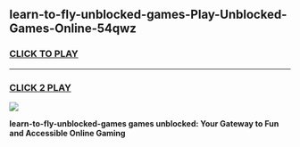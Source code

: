 
## learn-to-fly-unblocked-games-Play-Unblocked-Games-Online-54qwz
<h3>
<a href="https://premium76.site?title=learn-to-fly-unblocked-games&ref=25A">CLICK TO PLAY</a></h3>
<hr>

<h3>
<a href="https://premium76.site?title=learn-to-fly-unblocked-games&ref=25A">CLICK 2 PLAY</a>
  
</h3>

<a href="https://premium76.site?title=learn-to-fly-unblocked-games&ref=25A"><img src="https://clearcache.store/games.png"></a>


**learn-to-fly-unblocked-games games unblocked: Your Gateway to Fun and Accessible Online Gaming**
